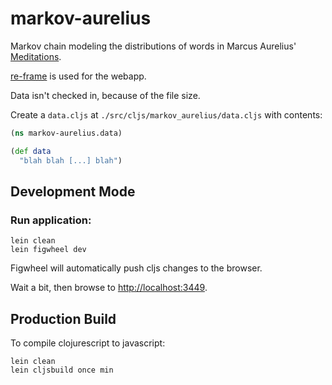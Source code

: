 # markov-aurelius

Markov chain modeling the distributions of words in Marcus Aurelius' [Meditations](http://classics.mit.edu/Antoninus/meditations.html).

[re-frame](https://github.com/Day8/re-frame) is used for the webapp.

Data isn't checked in, because of the file size.

Create a `data.cljs` at `./src/cljs/markov_aurelius/data.cljs` with contents:

```clojure
(ns markov-aurelius.data)

(def data
  "blah blah [...] blah")
```

## Development Mode

### Run application:

```
lein clean
lein figwheel dev
```

Figwheel will automatically push cljs changes to the browser.

Wait a bit, then browse to [http://localhost:3449](http://localhost:3449).

## Production Build


To compile clojurescript to javascript:

```
lein clean
lein cljsbuild once min
```
